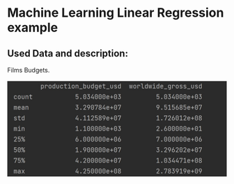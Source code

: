 # Machine Learning Linear Regression example

## Used Data and description:
Films Budgets.
<br/><br/>
![Result1](https://github.com/shazaalqays/Machine-Learning-Linear-Regression-example/blob/main/images/desc.jpg)<br/><br/>
